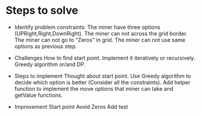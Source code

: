 # Steps to solve

* Identify problem constraints:
The miner have three options (UPRight,Right,DownRight).
The miner can not across the grid border.
The miner can not go to "Zeros" in grid.
The miner can not use same options as previous step.

* Challenges
How to find start point.
Implement it iteratively or recursively.
Greedy algorithm or/and DP.

* Steps to implement
Thought about start point.
Use Greedy algorithm to decide which option is better (Consider all the constraints).
Add helper function to implement the move options that miner can take and getValue functions.

* Improvement
Start point
Avoid Zeros
Add test

